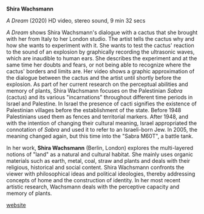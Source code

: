 **Shira Wachsmann**

_A Dream_ (2020)
HD video, stereo sound, 9 min 32 secs

_A Dream_ shows Shira Wachsmann&#39;s dialogue with a cactus that she brought with her from Italy to her London studio. The artist tells the cactus why and how she wants to experiment with it. She wants to test the cactus&#39; reaction to the sound of an explosion by graphically recording the ultrasonic waves, which are inaudible to human ears. She describes the experiment and at the same time her doubts and fears, or not being able to recognize where the cactus&#39; borders and limits are. Her video shows a graphic approximation of the dialogue between the cactus and the artist until shortly before the explosion. As part of her current research on the perceptual abilities and memory of plants, Shira Wachsmann focuses on the Palestinian _Sabra_ (cactus) and its various &quot;incarnations&quot; throughout different time periods in Israel and Palestine. In Israel the presence of cacti signifies the existence of Palestinian villages before the establishment of the state. Before 1948 Palestinians used them as fences and territorial markers. After 1948, and with the intention of changing their cultural meaning, Israel appropriated the connotation of _Sabra_ and used it to refer to an Israeli-born Jew. In 2005, the meaning changed again, but this time into the &quot;Sabra M60T&quot;, a battle tank.

In her work, **Shira Wachsmann** (Berlin, London) explores the multi-layered notions of &quot;land&quot; as a natural and cultural habitat. She mainly uses organic materials such as earth, metal, coal, straw and plants and deals with their religious, historical and social content. Shira Wachsmann confronts the viewer with philosophical ideas and political ideologies, thereby addressing concepts of home and the construction of identity. In her most recent artistic research, Wachsmann deals with the perceptive capacity and memory of plants.

[website](http://www.shirawachsmann.com/)
